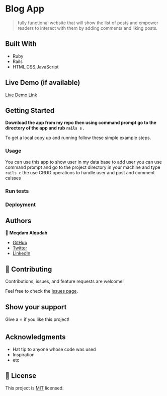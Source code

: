 
# Blog App

> fully functional website that will show the list of posts and empower readers to interact with them by adding comments and liking posts.


## Built With

- Ruby
- Rails
- HTML,CSS,JavaScript

## Live Demo (if available)

[Live Demo Link](https://livedemo.com)


## Getting Started

**Download the app from my repo then using command prompt go to the directory of the app and rub `rails s` .**


To get a local copy up and running follow these simple example steps.


### Usage
You can use this app to show user in my data base to add user you can 
use command prompt and go to the project directory in your machine 
and type `rails c` the use CRUD operations to  handle user and post and comment calsses
### Run tests

### Deployment



## Authors

👤 **Meqdam Alqudah**

- [GitHub](https://github.com/MeqdamAlqudah)
- [Twitter](https://twitter.com/MeqdamQudah)
- [LinkedIn](www.linkedin.com/in/meqdam-al-qudah-7514a21b5)


## 🤝 Contributing

Contributions, issues, and feature requests are welcome!

Feel free to check the [issues page](../../issues/).

## Show your support

Give a ⭐️ if you like this project!

## Acknowledgments

- Hat tip to anyone whose code was used
- Inspiration
- etc

## 📝 License

This project is [MIT](./MIT.md) licensed.